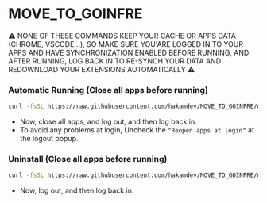 # MOVE_TO_GOINFRE
⚠️ NONE OF THESE COMMANDS KEEP YOUR CACHE OR APPS DATA (CHROME, VSCODE...), SO MAKE SURE YOU'ARE LOGGED IN TO YOUR APPS AND HAVE SYNCHRONIZATION ENABLED BEFORE RUNNING, AND AFTER RUNNING, LOG BACK IN TO RE-SYNCH YOUR DATA AND REDOWNLOAD YOUR EXTENSIONS AUTOMATICALLY ⚠️

### Automatic Running (Close all apps before running)
``` sh
curl -fsSL https://raw.githubusercontent.com/hakamdev/MOVE_TO_GOINFRE/main/installation.sh | zsh
```
- Now, close all apps, and log out, and then log back in.
- To avoid any problems at login, Uncheck the `"Reopen apps at login"` at the logout popup.

### Uninstall (Close all apps before running)
``` sh
curl -fsSL https://raw.githubusercontent.com/hakamdev/MOVE_TO_GOINFRE/main/uninstall.sh | zsh
```
- Now, log out, and then log back in.
